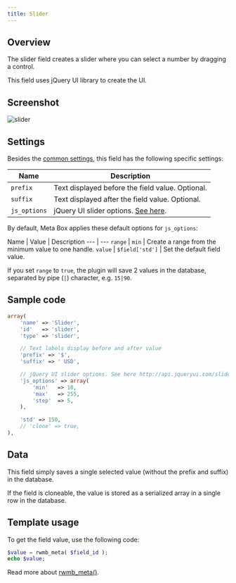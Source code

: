 ```yaml
---
title: Slider
---
```


## Overview

The slider field creates a slider where you can select a number by dragging a control.

This field uses jQuery UI library to create the UI.

## Screenshot

![slider](https://i.imgur.com/voHxzpJ.png)

## Settings

Besides the [common settings](/creating-fields-with-code/#field-settings), this field has the following specific settings:

Name | Description
--- | ---
`prefix` | Text displayed before the field value. Optional.
`suffix` | Text displayed after the field value. Optional.
`js_options` | jQuery UI slider options. [See here](https://api.jqueryui.com/slider/).

By default, Meta Box applies these default options for `js_options`:

Name | Value | Description
--- | ---
`range` | `min` | Create a range from the minimum value to one handle.
`value` | `$field['std']` | Set the default field value.

If you set `range` to `true`, the plugin will save 2 values in the database, separated by pipe (`|`) character, e.g. `15|90`.

## Sample code

```php
array(
    'name' => 'Slider',
    'id'   => 'slider',
    'type' => 'slider',

    // Text labels display before and after value
    'prefix' => '$',
    'suffix' => ' USD',

    // jQuery UI slider options. See here http://api.jqueryui.com/slider/
    'js_options' => array(
        'min'   => 10,
        'max'   => 255,
        'step'  => 5,
    ),

    'std' => 150,
    // 'clone' => true,
),
```

## Data

This field simply saves a single selected value (without the prefix and suffix) in the database.

If the field is cloneable, the value is stored as a serialized array in a single row in the database.

## Template usage

To get the field value, use the following code:

```php
$value = rwmb_meta( $field_id );
echo $value;
```

Read more about [rwmb_meta()](/functions/rwmb-meta/).
